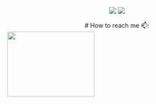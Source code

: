 <p align="center">
<a href="https://github.com/jefinhodatnt"> <img src="https://img.shields.io/badge/-Github-000?style=flat&logo=Github&logoColor=white" /></a>
<a href="https://www.instagram.com/jefinhodatnt"> <img src="https://img.shields.io/badge/-Instagram-c13584?style=flat&labelColor=c13584&logo=instagram&logoColor=white" /></a>
 
 <center> # How to reach me 📫: </center><img align="left" width="200" height="150" src="https://www.joypixels.com/images/jp-home/fire.gif?raw=true">
